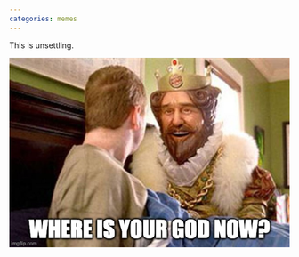 ```yaml
---
categories: memes
---
```


This is unsettling.

![god](https://raw.githubusercontent.com/muneer78/muneer78.github.io/master/images/burgerkinggod.jpeg)
 
